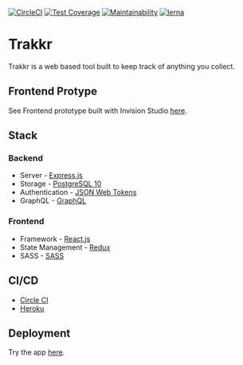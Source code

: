 [![CircleCI](https://circleci.com/gh/tersoo-atsen/trakkr/tree/develop.svg?style=shield)](https://circleci.com/gh/tersoo-atsen/trakkr/tree/develop) [![Test Coverage](https://api.codeclimate.com/v1/badges/d0e7b8ea082e8005bcff/test_coverage)](https://codeclimate.com/github/tersoo-atsen/trakkr/test_coverage) [![Maintainability](https://api.codeclimate.com/v1/badges/d0e7b8ea082e8005bcff/maintainability)](https://codeclimate.com/github/tersoo-atsen/trakkr/maintainability) [![lerna](https://img.shields.io/badge/maintained%20with-lerna-cc00ff.svg)](https://lerna.js.org/)
# Trakkr
Trakkr is a web based tool built to keep track of anything you collect.

## Frontend Protype
See Frontend prototype built with Invision Studio [here](https://tersooatsen991063.invisionapp.com/public/prototype/sk8k3lyyx001jsc01teqejfhu).

## Stack

### Backend
- Server -          [Express.js](https://expressjs.com/)
- Storage -         [PostgreSQL 10](https://www.postgresql.org/)
- Authentication -  [JSON Web Tokens](https://jwt.io/)
- GraphQL -         [GraphQL](https://graphql.org/)

### Frontend
- Framework -         [React.js](https://reactjs.org/)
- State Management -  [Redux](https://reactjs.org/docs/hooks-intro.html/)
- SASS -              [SASS](https://sass-lang.com)

## CI/CD
- [Circle CI](https://circleci.com/)
- [Heroku](https://heroku.com/)

## Deployment
Try the app [here](https://trakkr-app.herokuapp.com/).

